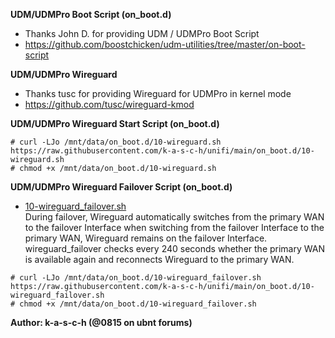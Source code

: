 

<b>UDM/UDMPro Boot Script (on_boot.d)</b>
- Thanks John D. for providing UDM / UDMPro Boot Script
- https://github.com/boostchicken/udm-utilities/tree/master/on-boot-script

<b>UDM/UDMPro Wireguard</b>
- Thanks tusc for providing Wireguard for UDMPro in kernel mode
- https://github.com/tusc/wireguard-kmod

<b>UDM/UDMPro Wireguard Start Script (on_boot.d)</b>
```
# curl -LJo /mnt/data/on_boot.d/10-wireguard.sh https://raw.githubusercontent.com/k-a-s-c-h/unifi/main/on_boot.d/10-wireguard.sh
# chmod +x /mnt/data/on_boot.d/10-wireguard.sh
```

<b>UDM/UDMPro Wireguard Failover Script (on_boot.d)</b>
- <a href="https://github.com/k-a-s-c-h/unifi/blob/main/on_boot.d/10-wireguard_failover.sh">10-wireguard_failover.sh</a><br>
During failover, Wireguard automatically switches from the primary WAN to the failover Interface when switching from the failover Interface to the primary WAN, Wireguard remains on the failover Interface.<br>
wireguard_failover checks every 240 seconds whether the primary WAN is available again and reconnects Wireguard to the primary WAN.
```
# curl -LJo /mnt/data/on_boot.d/10-wireguard_failover.sh https://raw.githubusercontent.com/k-a-s-c-h/unifi/main/on_boot.d/10-wireguard_failover.sh
# chmod +x /mnt/data/on_boot.d/10-wireguard_failover.sh
```
<b>Author: k-a-s-c-h (@0815 on ubnt forums)</b>
